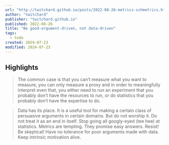 ```yaml
---
url: "http://twitchard.github.io/posts/2022-08-26-metrics-schmetrics.html"
author: "twitchard"
publisher: "twitchard.github.io"
published: 2022-08-26
title: "Be good-argument-driven, not data-driven"
tags:
  - todo
created: 2024-07-23
modified: 2024-07-23
---
```


## Highlights

> The common case is that you can’t measure what you want to measure, you can only measure a proxy and in order to meaningfully interpret even that, you either need to run an experiment that you probably don’t have the resources to run, or do statistics that you probably don’t have the expertise to do.

> Data has its place. It is a useful tool for making a certain class of persuasive arguments in certain domains. But do not worship it. Do not treat it as an end in itself. Stop going all googly-eyed (tee hee) at statistics. Metrics are tempting. They promise easy answers. Resist! Be skeptical! Have no tolerance for poor arguments made with data. Keep intrinsic motivation alive.

